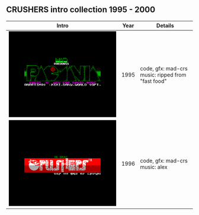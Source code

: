 ## CRUSHERS intro collection 1995 - 2000

|Intro|Year|Details|
|-----|----|-------|
|[<img src="./pacmania/preview.png" width="480"/>](./pacmania/main.asm)|1995|code, gfx: mad-crs<br>music: ripped from "fast food"|
|[<img src="./scalextric/preview.png" width="480"/>](./scalextric/main.asm)|1996|code, gfx: mad-crs<br>music: alex|
